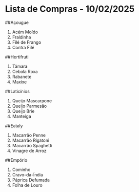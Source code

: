 # Lista de Compras - 10/02/2025

##Açougue
1. Acém Moído
2. Fraldinha
3. Filé de Frango
4. Contra Filé
 

##Hortifruti
1. Tâmara
2. Cebola Roxa
3. Rabanete
4. Maxixe


##Laticínios
1. Queijo Mascarpone
2. Queijo Parmesão
3. Queijo Brie
4. Manteiga


##Eataly
1. Macarrão Penne
2. Macarrão Rigatoni
3. Macarrão Spaghetti
4. Vinagre de Arroz


##Empório
1. Cominho
2. Cravo-da-Índia
3. Páprica Defumada
4. Folha de Louro